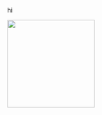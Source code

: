 <!-- You've created a repository with a name that matches your GitHub username.
The repository is public.
The repository contains a file named README.md in its root.
The README.md file contains any content. -->


hi


<img src="./coding.gif" width="200" />
